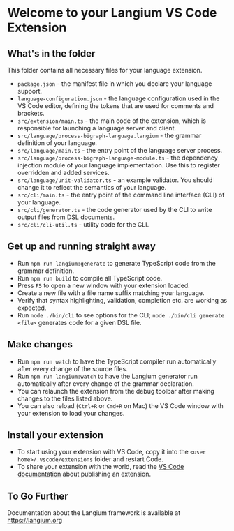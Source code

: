 # Welcome to your Langium VS Code Extension

## What's in the folder

This folder contains all necessary files for your language extension.

- `package.json` - the manifest file in which you declare your language support.
- `language-configuration.json` - the language configuration used in the VS Code editor, defining the tokens that are used for comments and brackets.
- `src/extension/main.ts` - the main code of the extension, which is responsible for launching a language server and client.
- `src/language/process-bigraph-language.langium` - the grammar definition of your language.
- `src/language/main.ts` - the entry point of the language server process.
- `src/language/process-bigraph-language-module.ts` - the dependency injection module of your language implementation. Use this to register overridden and added services.
- `src/language/unit-validator.ts` - an example validator. You should change it to reflect the semantics of your language.
- `src/cli/main.ts` - the entry point of the command line interface (CLI) of your language.
- `src/cli/generator.ts` - the code generator used by the CLI to write output files from DSL documents.
- `src/cli/cli-util.ts` - utility code for the CLI.

## Get up and running straight away

- Run `npm run langium:generate` to generate TypeScript code from the grammar definition.
- Run `npm run build` to compile all TypeScript code.
- Press `F5` to open a new window with your extension loaded.
- Create a new file with a file name suffix matching your language.
- Verify that syntax highlighting, validation, completion etc. are working as expected.
- Run `node ./bin/cli` to see options for the CLI; `node ./bin/cli generate <file>` generates code for a given DSL file.

## Make changes

- Run `npm run watch` to have the TypeScript compiler run automatically after every change of the source files.
- Run `npm run langium:watch` to have the Langium generator run automatically after every change of the grammar declaration.
- You can relaunch the extension from the debug toolbar after making changes to the files listed above.
- You can also reload (`Ctrl+R` or `Cmd+R` on Mac) the VS Code window with your extension to load your changes.

## Install your extension

- To start using your extension with VS Code, copy it into the `<user home>/.vscode/extensions` folder and restart Code.
- To share your extension with the world, read the [VS Code documentation](https://code.visualstudio.com/api/working-with-extensions/publishing-extension) about publishing an extension.

## To Go Further

Documentation about the Langium framework is available at https://langium.org
